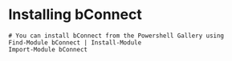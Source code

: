 ﻿# Installing bConnect

    # You can install bConnect from the Powershell Gallery using
    Find-Module bConnect | Install-Module
    Import-Module bConnect


